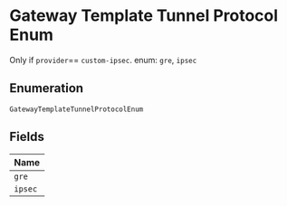 
# Gateway Template Tunnel Protocol Enum

Only if `provider`== `custom-ipsec`. enum: `gre`, `ipsec`

## Enumeration

`GatewayTemplateTunnelProtocolEnum`

## Fields

| Name |
|  --- |
| `gre` |
| `ipsec` |

